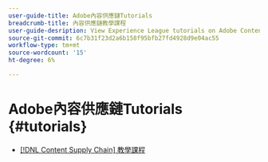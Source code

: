 ```yaml
---
user-guide-title: Adobe內容供應鏈Tutorials
breadcrumb-title: 內容供應鏈教學課程
user-guide-desription: View Experience League tutorials on Adobe Content Supply Chain, the simplified promise of Adobe's solutions to help organizations accelerate and scale content creation, improve content engagement and ROI, and deliver the content that fuels digital engagements buyers prefer.
source-git-commit: 6c7b31f23d2a6b158f95bfb27fd4928d9e04ac55
workflow-type: tm+mt
source-wordcount: '15'
ht-degree: 6%

---
```



# Adobe內容供應鏈Tutorials {#tutorials}

+ [[!DNL Content Supply Chain] 教學課程](overview.md)